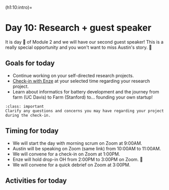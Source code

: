(h1:10:intro)=
# Day 10: Research + guest speaker

It is day 🎳 of Module 2 and we will have our second guest speaker!
This is a really special opportunity and you won't want to miss Austin's story. 🤠



## Goals for today

- Continue working on your self-directed research projects.
- [Check-in with Enze](https://docs.google.com/spreadsheets/d/1pO6ei4Rua8z8N9CYzgPr4ae1lBM4Cz8NmAfn36zrvNA/edit#gid=0) at your selected time regarding your research project.
- Learn about informatics for battery development and the journey from farm (UC Davis) to Farm (Stanford) to... founding your own startup!

```{admonition} Milestone
:class: important
Clarify any questions and concerns you may have regarding your project during the check-in.
```


## Timing for today

- We will start the day with morning scrum on Zoom at 9:00AM.
- Austin will be speaking on Zoom (same link) from 10:00AM to 11:00AM.
- We will convene for a check-in on Zoom at 1:00PM.
- Enze will hold drop-in OH from 2:00PM to 3:00PM on Zoom. 🌱
- We will convene for a quick debrief on Zoom at 3:00PM.



## Activities for today

```{tableofcontents}
```


